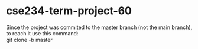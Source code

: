 # cse234-term-project-60
Since the project was commited to the master branch (not the main branch), to reach it use this command:         
git clone -b master <url>
